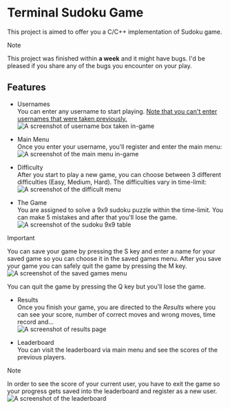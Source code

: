 # Terminal Sudoku Game
This project is aimed to offer you a C/C++ implementation of Sudoku game. 
> [!NOTE]
> This project was finished within **a week** and it might have bugs. I'd be pleased if you share any of the bugs you encounter on your play.
## Features
* Usernames  
You can enter any username to start playing. <ins>Note that you can't enter usernames that were taken previously.</ins>  
![A screenshot of username box taken in-game](https://github.com/user-attachments/assets/d9196330-ed7d-4ae1-bb73-eb3ab4d6090a)

* Main Menu  
Once you enter your username, you'll register and enter the main menu:  
![A screenshot of the main menu in-game](https://github.com/user-attachments/assets/23e4a319-5004-4c5f-9a66-bcb5f72601ac)

* Difficulty  
After you start to play a new game, you can choose between 3 different difficulties (Easy, Medium, Hard). The difficulties vary in time-limit:  
![A screenshot of the difficult menu](https://github.com/user-attachments/assets/8c4221a0-17df-44a4-a522-1e7dc1af0e4d)

* The Game  
You are assigned to solve a 9x9 sudoku puzzle within the time-limit. You can make 5 mistakes and after that you'll lose the game.  
![A screenshot of the sudoku 9x9 table](https://github.com/user-attachments/assets/686571d6-5524-4fd3-913e-4d5b08aa4a57)

> [!IMPORTANT]
> You can save your game by pressing the S key and enter a name for your saved game so you can choose it in the saved games menu. After you save your game you can safely quit the game by pressing the M key.  
> ![A screenshot of the saved games menu](https://github.com/user-attachments/assets/17804c1c-1dac-4dc0-bebd-3b8adea5ab94)

You can quit the game by pressing the Q key but you'll lose the game.

* Results  
Once you finish your game, you are directed to the *Results* where you can see your score, number of correct moves and wrong moves, time record and...  
![A screenshot of results page](https://github.com/user-attachments/assets/39f8094c-fc32-4029-8f74-7dadf1896ab3)

* Leaderboard  
You can visit the leaderboard via main menu and see the scores of the previous players.
> [!NOTE]
> In order to see the score of your current user, you have to exit the game so your progress gets saved into the leaderboard and register as a new user.  
![A screenshot of the leaderboard](https://github.com/user-attachments/assets/7d38b466-9593-49aa-9be9-bc3500409184)
